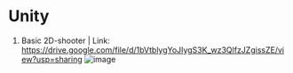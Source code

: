 # Unity


1) Basic 2D-shooter | Link: https://drive.google.com/file/d/1bVtblygYoJIygS3K_wz3QlfzJZgissZE/view?usp=sharing
![image](https://user-images.githubusercontent.com/56946686/168451060-9d7657a3-70dd-456a-8a3a-5c5fff2dd62f.png)

